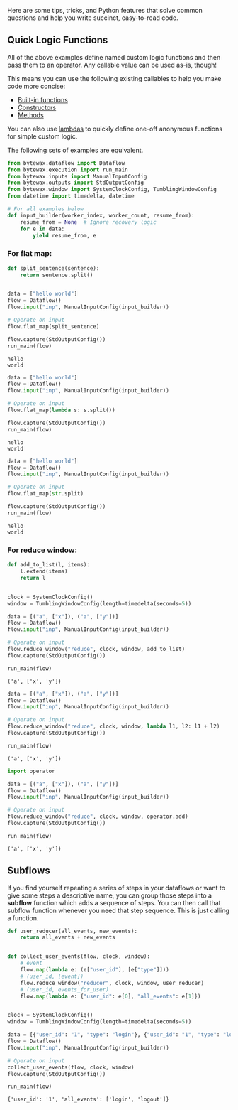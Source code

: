 Here are some tips, tricks, and Python features that solve common questions and help you write succinct, easy-to-read code.

## Quick Logic Functions

All of the above examples define named custom logic functions and then pass them to an operator.
Any callable value can be used as-is, though!

This means you can use the following existing callables to help you make code more concise:

- [Built-in functions](https://docs.python.org/3/library/functions.html)
- [Constructors](https://docs.python.org/3/tutorial/classes.html#class-objects)
- [Methods](https://docs.python.org/3/glossary.html#term-method)

You can also use [lambdas](https://docs.python.org/3/tutorial/controlflow.html#lambda-expressions) to quickly define one-off anonymous functions for simple custom logic.

The following sets of examples are equivalent.

```python
from bytewax.dataflow import Dataflow
from bytewax.execution import run_main
from bytewax.inputs import ManualInputConfig
from bytewax.outputs import StdOutputConfig
from bytewax.window import SystemClockConfig, TumblingWindowConfig
from datetime import timedelta, datetime

# For all examples below
def input_builder(worker_index, worker_count, resume_from):
    resume_from = None  # Ignore recovery logic
    for e in data:
        yield resume_from, e
```

### For flat map:

```python
def split_sentence(sentence):
    return sentence.split()


data = ["hello world"]
flow = Dataflow()
flow.input("inp", ManualInputConfig(input_builder))

# Operate on input
flow.flat_map(split_sentence)

flow.capture(StdOutputConfig())
run_main(flow)
```

```{testoutput}
hello
world
````

```python
data = ["hello world"]
flow = Dataflow()
flow.input("inp", ManualInputConfig(input_builder))

# Operate on input
flow.flat_map(lambda s: s.split())

flow.capture(StdOutputConfig())
run_main(flow)
```

```{testoutput}
hello
world
```

```python
data = ["hello world"]
flow = Dataflow()
flow.input("inp", ManualInputConfig(input_builder))

# Operate on input
flow.flat_map(str.split)

flow.capture(StdOutputConfig())
run_main(flow)
```

```{testoutput}
hello
world
```

### For reduce window:

```python
def add_to_list(l, items):
    l.extend(items)
    return l


clock = SystemClockConfig()
window = TumblingWindowConfig(length=timedelta(seconds=5))

data = [("a", ["x"]), ("a", ["y"])]
flow = Dataflow()
flow.input("inp", ManualInputConfig(input_builder))

# Operate on input
flow.reduce_window("reduce", clock, window, add_to_list)
flow.capture(StdOutputConfig())

run_main(flow)
```

```{testoutput}
('a', ['x', 'y'])
```

```python
data = [("a", ["x"]), ("a", ["y"])]
flow = Dataflow()
flow.input("inp", ManualInputConfig(input_builder))

# Operate on input
flow.reduce_window("reduce", clock, window, lambda l1, l2: l1 + l2)
flow.capture(StdOutputConfig())

run_main(flow)
```

```{testoutput}
('a', ['x', 'y'])
```

```python
import operator

data = [("a", ["x"]), ("a", ["y"])]
flow = Dataflow()
flow.input("inp", ManualInputConfig(input_builder))

# Operate on input
flow.reduce_window("reduce", clock, window, operator.add)
flow.capture(StdOutputConfig())

run_main(flow)
```

```{testoutput}
('a', ['x', 'y'])
```

## Subflows

If you find yourself repeating a series of steps in your dataflows or want to give some steps a descriptive name, you can group those steps into a **subflow** function which adds a sequence of steps.
You can then call that subflow function whenever you need that step sequence.
This is just calling a function.

```python
def user_reducer(all_events, new_events):
    return all_events + new_events


def collect_user_events(flow, clock, window):
    # event
    flow.map(lambda e: (e["user_id"], [e["type"]]))
    # (user_id, [event])
    flow.reduce_window("reducer", clock, window, user_reducer)
    # (user_id, events_for_user)
    flow.map(lambda e: {"user_id": e[0], "all_events": e[1]})


clock = SystemClockConfig()
window = TumblingWindowConfig(length=timedelta(seconds=5))

data = [{"user_id": "1", "type": "login"}, {"user_id": "1", "type": "logout"}]
flow = Dataflow()
flow.input("inp", ManualInputConfig(input_builder))

# Operate on input
collect_user_events(flow, clock, window)
flow.capture(StdOutputConfig())

run_main(flow)
```

```{testoutput}
{'user_id': '1', 'all_events': ['login', 'logout']}
```
